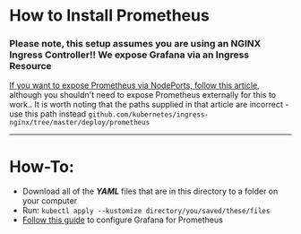# How to Install Prometheus

### Please note, this setup assumes you are using an NGINX Ingress Controller!! We expose Grafana via an Ingress Resource
[If you want to expose Prometheus via NodePorts, follow this article](https://kubernetes.github.io/ingress-nginx/user-guide/monitoring/), although you shouldn't need to expose Prometheus externally for this to work.. It is worth noting that the paths supplied in that article are incorrect - use this path instead `github.com/kubernetes/ingress-nginx/tree/master/deploy/prometheus`

---

# How-To:

- Download all of the ***YAML*** files that are in this directory to a folder on your computer
- Run: `kubectl apply --kustomize directory/you/saved/these/files`
- [Follow this guide](https://github.com/oze4/digitalocean-kubernetes/blob/master/grafana) to configure Grafana for Prometheus
